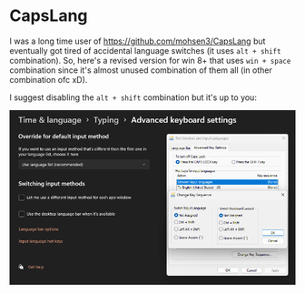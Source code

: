 # CapsLang

I was a long time user of https://github.com/mohsen3/CapsLang but eventually got tired of accidental language switches (it uses `alt + shift` combination).
So, here's a revised version for win 8+ that uses `win + space` combination since it's almost unused combination of them all (in other combination ofc xD).

I suggest disabling the `alt + shift` combination but it's up to you:

![screenshot](./screenshot.png)